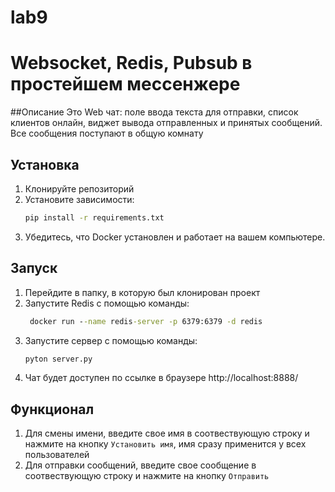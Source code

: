 # lab9
# Websocket, Redis, Pubsub в простейшем мессенжере

##Описание
Это Web чат: поле ввода текста для отправки, список клиентов онлайн, виджет вывода отправленных и принятых сообщений. Все сообщения поступают в общую комнату

## Установка 
1. Клонируйте репозиторий
2. Установите зависимости:
   ```cmd
   pip install -r requirements.txt
3. Убедитесь, что Docker установлен и работает на вашем компьютере.

## Запуск
1. Перейдите в папку, в которую был клонирован проект
2. Запустите Redis с помощью команды:
   ```cmd
    docker run --name redis-server -p 6379:6379 -d redis
3. Запустите сервер с помощью команды:
   ```cmd
   pyton server.py
4. Чат будет доступен по ссылке в браузере  http://localhost:8888/

## Функционал
1. Для смены имени, введите свое имя в соотвествующую строку и нажмите на кнопку `Установить имя`, имя сразу применится у всех пользователей
2. Для отправки сообщений, введите свое сообщение в соотвествующую строку и нажмите на кнопку `Отправить`
